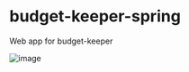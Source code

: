 # budget-keeper-spring
Web app for budget-keeper 

![image](https://user-images.githubusercontent.com/6199108/219314261-18f2f9b4-7772-4f36-ac43-932d840b2c47.png)
